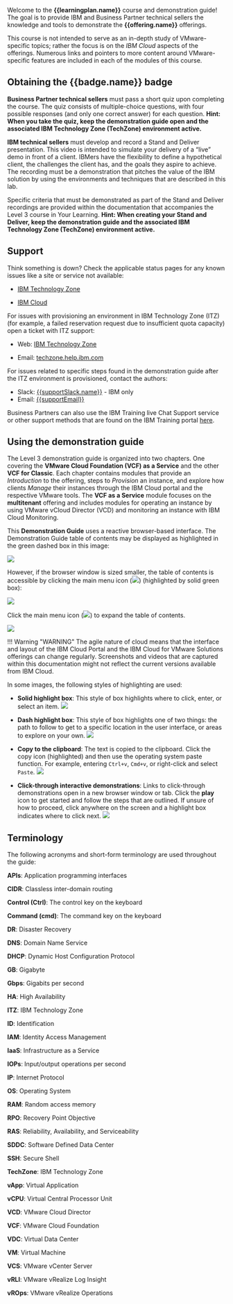 
Welcome to the **{{learningplan.name}}** course and demonstration guide! The goal is to provide IBM and Business Partner technical sellers the knowledge and tools to demonstrate the **{{offering.name}}** offerings.

This course is not intended to serve as an in-depth study of VMware-specific topics; rather the focus is on the *IBM Cloud* aspects of the offerings. Numerous links and pointers to more content around VMware-specific features are included in each of the modules of this course.

## Obtaining the {{badge.name}} badge
**Business Partner technical sellers** must pass a short quiz upon completing the course. The quiz consists of multiple-choice questions, with four possible responses (and only one correct answer) for each question. **Hint: When you take the quiz, keep the demonstration guide open and the associated IBM Technology Zone (TechZone) environment active.**

**IBM technical sellers** must develop and record a Stand and Deliver presentation. This video is intended to simulate your delivery of a “live” demo in front of a client. IBMers have the flexibility to define a hypothetical client, the challenges the client has, and the goals they aspire to achieve. The recording must be a demonstration that pitches the value of the IBM solution by using the environments and techniques that are described in this lab.

Specific criteria that must be demonstrated as part of the Stand and Deliver recordings are provided within the documentation that accompanies the Level 3 course in Your Learning. **Hint: When creating your Stand and Deliver, keep the demonstration guide and the associated IBM Technology Zone (TechZone) environment active.**

## Support
Think something is down? Check the applicable status pages for any known issues like a site or service not available:

-  <a href="https://techzone.status.io/" target="_blank">IBM Technology Zone</a>

-  <a href="https://cloud.ibm.com/status" target="_blank">IBM Cloud</a>

For issues with provisioning an environment in IBM Technology Zone (ITZ) (for example, a failed reservation request due to insufficient quota capacity) open a ticket with ITZ support:

- Web:  <a href="https://ibmsf.force.com/ibminternalproducts/s/createrecord/NewCase?language=en_US" target="_blank">IBM Technology Zone</a>

- Email: <a href="mailto:techzone.help@ibm.com" target="_blank">techzone.help.ibm.com</a>

For issues related to specific steps found in the demonstration guide after the ITZ environment is provisioned, contact the authors:

- Slack: <a href="mailto:{{supportSlack.url}}" target="_blank">{{supportSlack.name}}</a> - IBM only
- Email: <a href="mailto:{{supportEmail}}" target="_blank">{{supportEmail}}</a>

Business Partners can also use the IBM Training live Chat Support service or other support methods that are found on the IBM Training portal <a href="https://ibmcpsprod.service-now.com/its?id=sc_category&sys_id=6568bfafdb2f13008ea7d6fa4b961990" target="_blank">here</a>.

## Using the demonstration guide

The Level 3 demonstration guide is organized into two chapters. One covering the **VMware Cloud Foundation (VCF) as a Service** and the other **VCF for Classic**. Each chapter contains modules that provide an *Introduction* to the offering, steps to *Provision* an instance, and explore how clients *Manage* their instances through the IBM Cloud portal and the respective VMware tools. The **VCF as a Service** module focuses on the **multitenant** offering and includes modules for operating an instance by using VMware vCloud Director (VCD) and monitoring an instance with IBM Cloud Monitoring.

This **Demonstration Guide** uses a reactive browser-based interface. The Demonstration Guide table of contents may be displayed as highlighted in the green dashed box in this image:

![](_attachments/demoGuide1.png)

However, if the browser window is sized smaller, the table of contents is accessible by clicking the main menu icon (![](_attachments/MainMenuIcon.png)) (highlighted by solid green box):

![](_attachments/demoGuide2.png)

Click the main menu icon (![](_attachments/MainMenuIcon.png)) to expand the table of contents.

![](_attachments/demoGuide3.png)

!!! Warning "WARNING"
    The agile nature of cloud means that the interface and layout of the IBM Cloud Portal and the IBM Cloud for VMware Solutions offerings can change regularly. Screenshots and videos that are captured within this documentation might not reflect the current versions available from IBM Cloud.

In some images, the following styles of highlighting are used:

- **Solid highlight box**: This style of box highlights where to click, enter, or select an item.
![](_attachments/welcome-1.png)

- **Dash highlight box**: This style of box highlights one of two things: the path to follow to get to a specific location in the user interface, or areas to explore on your own.
![](_attachments/welcome-2.png)

- **Copy to the clipboard**: The text is copied to the clipboard. Click the copy icon (highlighted) and then use the operating system paste function. For example, entering ```Ctrl+v```, ```Cmd+v```, or right-click and select ```Paste```.
![](_attachments/welcome-3.png)

- **Click-through interactive demonstrations**: Links to click-through demonstrations open in a new browser window or tab. Click the **play** icon to get started and follow the steps that are outlined. If unsure of how to proceed, click anywhere on the screen and a highlight box indicates where to click next.
![](_attachments/welcome-4.png)

## Terminology

The following acronyms and short-form terminology are used throughout the guide:

**APIs**: Application programming interfaces

**CIDR**: Classless inter-domain routing 

**Control (Ctrl)**: The control key on the keyboard

**Command (cmd)**: The command key on the keyboard

**DR**: Disaster Recovery 

**DNS**: Domain Name Service 

**DHCP**: Dynamic Host Configuration Protocol 

**GB**: Gigabyte 

**Gbps**: Gigabits per second

**HA**: High Availability 

**ITZ**: IBM Technology Zone 

**ID**: Identification 

**IAM**: Identity Access Management 

**IaaS**: Infrastructure as a Service 

**IOPs**: Input/output operations per second 

**IP**: Internet Protocol 

**OS**: Operating System 

**RAM**: Random access memory 

**RPO**: Recovery Point Objective 

**RAS**: Reliability, Availability, and Serviceability 

**SDDC**: Software Defined Data Center 

**SSH**: Secure Shell

**TechZone**: IBM Technology Zone

**vApp**: Virtual Application 

**vCPU**: Virtual Central Processor Unit 

**VCD**: VMware Cloud Director 

**VCF**: VMware Cloud Foundation 

**VDC**: Virtual Data Center 

**VM**: Virtual Machine 

**VCS**: VMware vCenter Server 

**vRLI**: VMware vRealize Log Insight 

**vROps**: VMware vRealize Operations 

